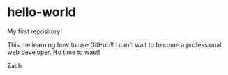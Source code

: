 # hello-world
My first repository!


This me learning how to use GitHub!! I can't wait to become a professional web developer.  No time to wast!

Zach
